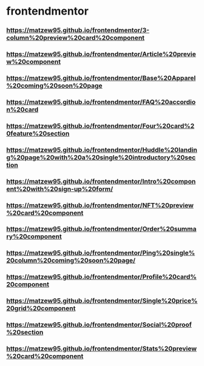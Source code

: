 # frontendmentor

### https://matzew95.github.io/frontendmentor/3-column%20preview%20card%20component

### https://matzew95.github.io/frontendmentor/Article%20preview%20component

### https://matzew95.github.io/frontendmentor/Base%20Apparel%20coming%20soon%20page

### https://matzew95.github.io/frontendmentor/FAQ%20accordion%20card

### https://matzew95.github.io/frontendmentor/Four%20card%20feature%20section

### https://matzew95.github.io/frontendmentor/Huddle%20landing%20page%20with%20a%20single%20introductory%20section

### https://matzew95.github.io/frontendmentor/Intro%20component%20with%20sign-up%20form/

### https://matzew95.github.io/frontendmentor/NFT%20preview%20card%20component

### https://matzew95.github.io/frontendmentor/Order%20summary%20component

### https://matzew95.github.io/frontendmentor/Ping%20single%20column%20coming%20soon%20page/

### https://matzew95.github.io/frontendmentor/Profile%20card%20component

### https://matzew95.github.io/frontendmentor/Single%20price%20grid%20component

### https://matzew95.github.io/frontendmentor/Social%20proof%20section

### https://matzew95.github.io/frontendmentor/Stats%20preview%20card%20component
